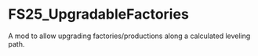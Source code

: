 # FS25_UpgradableFactories
 A mod to allow upgrading factories/productions along a calculated leveling path.
